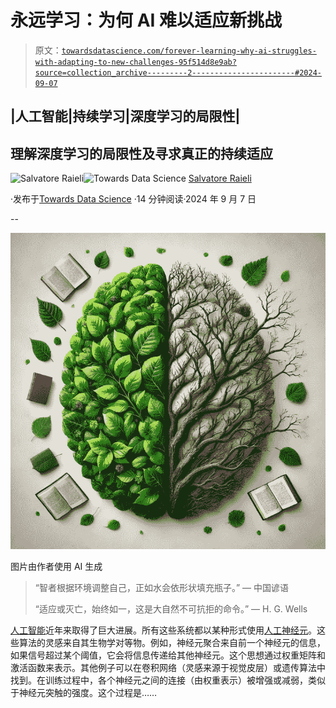 # 永远学习：为何 AI 难以适应新挑战

> 原文：[`towardsdatascience.com/forever-learning-why-ai-struggles-with-adapting-to-new-challenges-95f514d8e9ab?source=collection_archive---------2-----------------------#2024-09-07`](https://towardsdatascience.com/forever-learning-why-ai-struggles-with-adapting-to-new-challenges-95f514d8e9ab?source=collection_archive---------2-----------------------#2024-09-07)

## |人工智能|持续学习|深度学习的局限性|

## 理解深度学习的局限性及寻求真正的持续适应

[](https://salvatore-raieli.medium.com/?source=post_page---byline--95f514d8e9ab--------------------------------)![Salvatore Raieli](https://salvatore-raieli.medium.com/?source=post_page---byline--95f514d8e9ab--------------------------------)[](https://towardsdatascience.com/?source=post_page---byline--95f514d8e9ab--------------------------------)![Towards Data Science](https://towardsdatascience.com/?source=post_page---byline--95f514d8e9ab--------------------------------) [Salvatore Raieli](https://salvatore-raieli.medium.com/?source=post_page---byline--95f514d8e9ab--------------------------------)

·发布于[Towards Data Science](https://towardsdatascience.com/?source=post_page---byline--95f514d8e9ab--------------------------------) ·14 分钟阅读·2024 年 9 月 7 日

--

![](img/c7b17f72bea7c4f2b74676aee0d65bcb.png)

图片由作者使用 AI 生成

> “智者根据环境调整自己，正如水会依形状填充瓶子。” — 中国谚语
> 
> “适应或灭亡，始终如一，这是大自然不可抗拒的命令。” — H. G. Wells

[人工智能](https://en.wikipedia.org/wiki/Artificial_intelligence)近年来取得了巨大进展。所有这些系统都以某种形式使用[人工神经元](https://github.com/SalvatoreRa/tutorial/blob/main/artificial%20intelligence/FAQ.md#:~:text=What%20is%20an%20artificial%20neuron%3F)。这些算法的灵感来自其生物学对等物。例如，神经元聚合来自前一个神经元的信息，如果信号超过某个阈值，它会将信息传递给其他神经元。这个思想通过权重矩阵和激活函数来表示。其他例子可以在卷积网络（灵感来源于视觉皮层）或遗传算法中找到。在训练过程中，各个神经元之间的连接（由权重表示）被增强或减弱，类似于神经元突触的强度。这个过程是……

